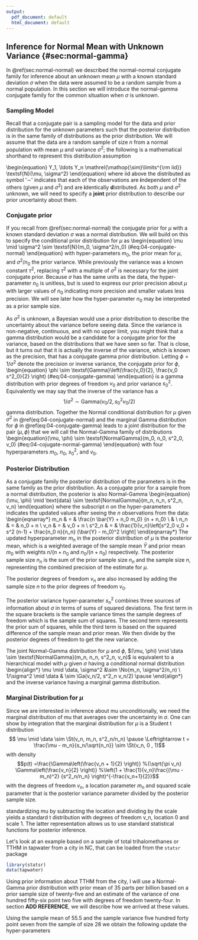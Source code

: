 ```yaml
---
output:
  pdf_document: default
  html_document: default
---
```

## Inference for Normal Mean with Unknown Variance {#sec:normal-gamma}


In \@ref(sec:normal-normal) we described the normal-normal conjugate  family for inference about an unknown mean $\mu$ with a known standard deviation $\sigma$ when the data were assumed to be a random sample from a normal population. In this section we will introduce the normal-gamma conjugate family for the common situation when $\sigma$ is unknown.

### Sampling Model

Recall that a conjugate pair is a sampling model for the data and prior distribution for the unknown parameters such that the posterior distribution is in the same family of distributions as the prior distribution. 
We will assume that the data are a random sample of size $n$ from a normal population with mean $\mu$ and variance $\sigma^2$; the following is a mathematical shorthand to represent this distribution assumption 

\begin{equation}
Y_1, \ldots Y_n \mathrel{\mathop{\sim}\limits^{\rm iid}}
\textsf{N}(\mu, \sigma^2) 
\end{equation}
where  iid above the distributed as symbol '$\sim$'  indicates that each of the observations are **i**ndependent of the others (given $\mu$ and $\sigma^2$) and are **i**dentically **d**istributed.  As both $\mu$ and $\sigma^2$ unknown, we will need to specify a **joint** prior distribution to describe our prior uncertainty about them.

### Conjugate prior
If you recall from \@ref(sec:normal-normal) the conjugate prior for $\mu$ with a known standard deviation $\sigma$ was a normal distribution.  We will build on this  to specify the conditional prior distribution for $\mu$ as 
\begin{equation}
\mu \mid \sigma^2   \sim  \textsf{N}(m_0, \sigma^2/n_0)
(\#eq:04-conjugate-normal)
\end{equation}
with hyper-parameters $m_0$, the prior mean for $\mu$, and $\sigma^2/n_0$ the prior variance.  While previously the variance was a known constant $\tau^2$, replacing $\tau^2$ with a multiple of $\sigma^2$ is necessary for the joint conjugate prior.   Because $\sigma$ has the same units as the data, the hyper-parameter $n_0$ is unitless, but is used to express our prior precision about $\mu$ with larger values of $n_0$ indicating more precision and smaller values less precision.  We will see later how the hyper-parameter $n_0$ may be interpreted as a prior sample size. 

As $\sigma^2$ is unknown, a Bayesian would use a
prior distribution to describe the uncertainty about the variance before seeing data.  Since the variance is non-negative, continuous, and with no upper limit, you might think that a gamma distribution would be a candidate for a  conjugate prior for the variance, based on the distributions that we have seen so far. That is close, but it turns out that it is actually the inverse of the variance, which is known as the precision, that has a conjugate gamma prior distribution.
Letting $\phi = 1/\sigma^2$ denote the precision or inverse variance,  the conjugate prior for $\phi$,
\begin{equation}
\phi \sim \textsf{Gamma}\left(\frac{v_0}{2}, \frac{v_0 s^2_0}{2} \right)
(\#eq:04-conjugate-gamma)
\end{equation}
is a gamma distribution with prior degrees of freedom $v_0$ and prior variance $s^2_0$.  Equivalently we may say that the inverse of the variance has a 
$$1/\sigma^2 \sim \textsf{Gamma}(v_0/2, s^2_0 v_0/2)$$
gamma distribution.  Together the Normal conditional distribution for $\mu$ given $\sigma^2$ in \@ref(eq:04-conjugate-normal)  and the marginal Gamma distribution for $\phi$ in \@ref(eq:04-conjugate-gamma) leads to a joint distribution for the pair $(\mu, \phi)$ that we will call the Normal-Gamma family of distributions
\begin{equation}(\mu, \phi) \sim \textsf{NormalGamma}(m_0, n_0, s^2_0, v_0)
(\#eq:04-cojugate-normal-gamma)
\end{equation}
with four hyperparameters $m_0$, $n_0$, $s^2_0$, and $v_0$.

### Posterior Distribution

As a conjugate family the posterior
distribution of the parameters is in the same family as the prior distribution.  As a conjugate prior for a sample from a  normal distribution, the posterior is also Normal-Gamma 
\begin{equation}
(\mu, \phi) \mid \text{data} \sim \textsf{NormalGamma}(m_n, n_n, s^2_n, v_n)
\end{equation}
where the subscript $n$ on the
hyper-parameters indicates the updated values after seeing the $n$ observations from the data:
\begin{eqnarray*}
m_n & = & \frac{n \bar{Y} + n_0 m_0} {n + n_0}  \\
& \\
n_n & = & n_0 + n  \\
v_n & = & v_0 + n  \\
s^2_n & =  & \frac{1}{v_n}\left[s^2_0 v_0 + s^2 (n-1) + \frac{n_0 n}{n_n} (\bar{Y} - m_0)^2 \right] 
\end{eqnarray*}
The updated hyperparameter $m_n$ in the posterior distribution of $\mu$ is the posterior mean, which is a weighted average of the sample mean $\bar{Y}$ and prior mean $m_0$ with weights $n/(n + n_0$ and $n_0/(n + n_0)$ respectively.
The posterior sample size $n_n$ is the sum of the prior sample
size $n_n$ and the sample size $n$, representing the combined precision of the estimate for $\mu$.  

The posterior degrees of freedom $v_n$ are also increased by adding the  sample size $n$ to the prior degrees of freedom $v_0$.

The posterior variance hyper-parameter $s^2_n$ combines three sources of information about $\sigma$ in terms of sums of squared deviations.  The first term in
the square brackets is the sample variance times the sample degrees of
freedom which is the sample sum of squares. The second term represents
the prior sum of squares, while the third term is based on the squared
difference of the sample mean and prior mean.  We then divide by the
posterior degrees of freedom to get the new variance.


The joint  Normal-Gamma distribution for $\mu$ and $\phi$, $(\mu, \phi) \mid \data \sim \textsf{NormalGamma}(m_n, n_n, s^2_n, v_n)$
is equivalent to a hierarchical model with $\mu$ given $\sigma$ having a conditional normal distribution 
\begin{align*}
\mu \mid \data, \sigma^2  &\sim  \No(m_n, \sigma^2/n_n)  \\
1/\sigma^2 \mid \data  & \sim   \Ga(v_n/2, s^2_n v_n/2) \pause
\end{align*}
and the inverse variance having a marginal  gamma distribution.

### Marginal Distribution for $\mu$
Since we are interested in inference about mu unconditionally, we need
the marginal distribution of mu that averages over the uncertainty in
$\sigma$.  One can show by integration that the marginal distribution for
$\mu$ is a Student t distribution
$$ \mu \mid \data \sim \St(v_n, m_n, s^2_n/n_n) \pause
 \Leftrightarrow  t = \frac{\mu - m_n}{s_n/\sqrt{n_n}} \sim \St(v_n, 0 , 1)$$  with density
$$p(t) =\frac{\Gamma\left(\frac{v_n + 1}{2} \right)}
%{\sqrt{\pi v_n} \Gamma\left(\frac{v_n}{2} \right)}
%\left(1 + \frac{1}{v_n}\frac{(\mu - m_n)^2} {s^2_n/n_n} \right)^{-\frac{v_n+1}{2}}$$
with the degrees of freedom $v_n$, a
location parameter $m_n$ and squared scale parameter that is the
posterior variance parameter divided by the posterior sample size. 

standardizing mu by subtracting the location and dividing by the scale
yields a standard t distribution with degrees of freedom v_n, location
0 and scale 1.  The latter representation allows us to use standard
statistical functions for posterior inference.

Let's look at an example based on a sample of total trihalomethanes or
TTHM in tapwater from a city in NC, that can be loaded from the `statsr` package


```r
library(statsr)
data(tapwater)
```




Using prior information about TTHM
from the city, I will use a Normal-Gamma prior distribution with
prior mean of 35 parts per billion based on a prior sample size of
twenty-five and an estimate of the variance of one hundred fifty-six
point two five with degrees of freedom twenty-four.  In section **ADD REFERENCE**,
we will describe how we arrived at these values.

Using the sample mean of 55.5 and the sample variance five hundred
forty point seven from the sample of size 28 we obtain the following
update the hyper-parameters





